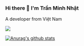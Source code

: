 ### Hi there 👋 I'm Trần Minh Nhật
A developer from Việt Nam

![](https://komarev.com/ghpvc/?username=nhatran241&color=blue)

[![Anurag's github stats](https://github-readme-stats.vercel.app/api?username=nhatran241)](https://github.com/anuraghazra/github-readme-stats)

<!--
**Nhatran241/Nhatran241** is a ✨ _special_ ✨ repository because its `README.md` (this file) appears on your GitHub profile.

Here are some ideas to get you started:

- 🔭 I’m currently working on ...
- 🌱 I’m currently learning ...
- 👯 I’m looking to collaborate on ...
- 🤔 I’m looking for help with ...
- 💬 Ask me about ...
- 📫 How to reach me: ...
- 😄 Pronouns: ...
- ⚡ Fun fact: ...
-->
